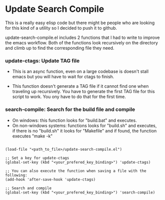 # Update Search Compile

This is a really easy elisp code but there might be people who are looking for this
kind of a utility so I decided to push it to github.

update-search-compile.el includes 2 functions that I had to write to improve
the emacs workflow. Both of the functions look recursively on the directory
and climb up to find the corresponding file they need.

### update-ctags: Update TAG file

 * This is an async function, even on a large codebase
is doesn't stall emacs but you will have to wait for ctags to
finish.

 * This function doesn't generate a TAG file if it cannot find
one when traveling up recursively. You have to generate the
first TAG file for this script to work. You ony have to do that for
the first time.

### search-compile: Search for the build file and compile

 * On windows: this function looks for "build.bat" and executes.
 * On non-windows systems: functions looks for "build.sh" and
 executes, if there is no "build.sh" it looks for "Makefile" and
 if found, the function executes "make -k"
```elisp

(load-file "<path_to_file>/update-search-compile.el")

;; Set a key for update-ctags
(global-set-key (kbd "<your_prefered_key_binding>") 'update-ctags)

;; You can also execute the function when saving a file with the following:
(add-hook 'after-save-hook 'update-ctags)

;; Search and compile
(global-set-key (kbd "<your_prefered_key_binding>") 'search-compile)

```